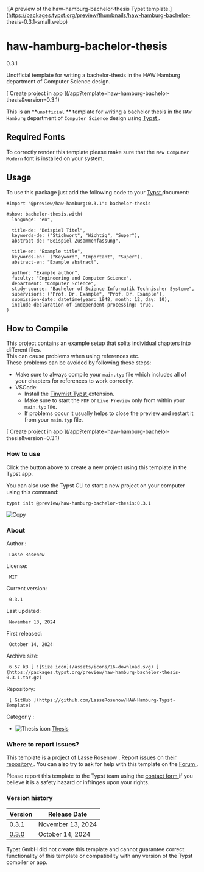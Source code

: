 ![A preview of the haw-hamburg-bachelor-thesis Typst
template.](https://packages.typst.org/preview/thumbnails/haw-hamburg-bachelor-
thesis-0.3.1-small.webp)

#  haw-hamburg-bachelor-thesis

0.3.1

Unofficial template for writing a bachelor-thesis in the HAW Hamburg
department of Computer Science design.

[ Create project in app ](/app?template=haw-hamburg-bachelor-
thesis&version=0.3.1)

This is an **` unofficial ` ** template for writing a bachelor thesis in the `
HAW Hamburg ` department of ` Computer Science ` design using [ Typst
](https://github.com/typst/typst) .

##  Required Fonts

To correctly render this template please make sure that the ` New Computer
Modern ` font is installed on your system.

##  Usage

To use this package just add the following code to your [ Typst
](https://github.com/typst/typst) document:

    
    
    #import "@preview/haw-hamburg:0.3.1": bachelor-thesis
    
    #show: bachelor-thesis.with(
      language: "en",
    
      title-de: "Beispiel Titel",
      keywords-de: ("Stichwort", "Wichtig", "Super"),
      abstract-de: "Beispiel Zusammenfassung",
    
      title-en: "Example title",
      keywords-en:  ("Keyword", "Important", "Super"),
      abstract-en: "Example abstract",
    
      author: "Example author",
      faculty: "Engineering and Computer Science",
      department: "Computer Science",
      study-course: "Bachelor of Science Informatik Technischer Systeme",
      supervisors: ("Prof. Dr. Example", "Prof. Dr. Example"),
      submission-date: datetime(year: 1948, month: 12, day: 10),
      include-declaration-of-independent-processing: true,
    )
    

##  How to Compile

This project contains an example setup that splits individual chapters into
different files.  
This can cause problems when using references etc.  
These problems can be avoided by following these steps:

  * Make sure to always compile your ` main.typ ` file which includes all of your chapters for references to work correctly. 
  * VSCode: 
    * Install the [ Tinymist Typst ](https://marketplace.visualstudio.com/items?itemName=myriad-dreamin.tinymist) extension. 
    * Make sure to start the ` PDF ` or ` Live Preview ` only from within your ` main.typ ` file. 
    * If problems occur it usually helps to close the preview and restart it from your ` main.typ ` file. 

[ Create project in app ](/app?template=haw-hamburg-bachelor-
thesis&version=0.3.1)

###  How to use

Click the button above to create a new project using this template in the
Typst app.

You can also use the Typst CLI to start a new project on your computer using
this command:

    
    
    typst init @preview/haw-hamburg-bachelor-thesis:0.3.1

![Copy](/assets/icons/16-copy.svg)

###  About

Author  :

     Lasse Rosenow 
License:

     MIT 
Current version:

     0.3.1 
Last updated:

     November 13, 2024 
First released:

     October 14, 2024 
Archive size:

     6.57 kB [ ![Size icon](/assets/icons/16-download.svg) ](https://packages.typst.org/preview/haw-hamburg-bachelor-thesis-0.3.1.tar.gz)
Repository:

     [ GitHub ](https://github.com/LasseRosenow/HAW-Hamburg-Typst-Template)
Categor  y  :

    

  * ![Thesis icon](/assets/icons/16-mortarboard.svg) [ Thesis ](https://typst.app/universe/search/?category=thesis)

###  Where to report issues?

This  template  is a project of  Lasse Rosenow  .  Report issues on  [ their
repository ](https://github.com/LasseRosenow/HAW-Hamburg-Typst-Template) .
You can also try to ask for help with this  template  on the  [ Forum
](https://forum.typst.app) .

Please report this  template  to the Typst team using the  [ contact form
](https://typst.app/contact) if you believe it is a safety hazard or infringes
upon your rights.

###  Version history

Version  |  Release Date   
---|---  
0.3.1  |  November 13, 2024   
[ 0.3.0 ](https://typst.app/universe/package/haw-hamburg-bachelor-thesis/0.3.0/) |  October 14, 2024   
  
Typst GmbH did not create this  template  and cannot guarantee correct
functionality of this  template  or compatibility with any version of the
Typst compiler or app.


